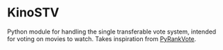 # KinoSTV
Python module for handling the single transferable vote system, intended for voting on movies to watch.  Takes inspiration from [PyRankVote](https://github.com/jontingvold/pyrankvote).
